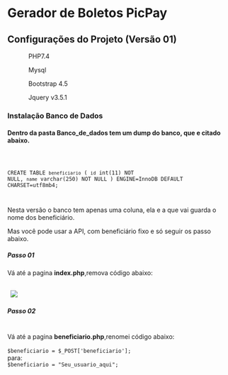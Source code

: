 # Gerador de Boletos PicPay
<h2>Configurações do Projeto (Versão 01)</h2>
<ul>
<ol>PHP7.4</ol>
<ol>Mysql</ol>
<ol>Bootstrap 4.5</ol>
<ol>Jquery v3.5.1</ol>
</ul>
<h3>Instalação Banco de Dados</h3>
<h4>Dentro da pasta Banco_de_dados tem um dump do banco, que e citado abaixo.</h4>
<code>

CREATE TABLE `beneficiario` (
  `id` int(11) NOT NULL,
  `name` varchar(250) NOT NULL
) ENGINE=InnoDB DEFAULT CHARSET=utf8mb4;


</code>

<p>Nesta versão o banco tem apenas uma coluna, ela e a que  vai guarda o nome dos beneficiário.</p>

<p>Mas você pode usar a API, com beneficiário fixo e só seguir os passo abaixo.</p>

<h5>Passo 01</h5>
Vá até a pagina <b>index.php</b>,remova código abaixo:
<br>
<br>
<code>
 <img src="https://uploaddeimagens.com.br/images/002/905/683/full/01.png" widht='150px'>
</code>
<h5>Passo 02</h5>
<br>
Vá até a pagina <b>beneficiario.php</b>,renomei código abaixo:
<br>
<br>
<code>$beneficiario = $_POST['beneficiario'];</code>
<br>
para:
<br>
<code>$beneficiario = "Seu_usuario_aqui";</code>
